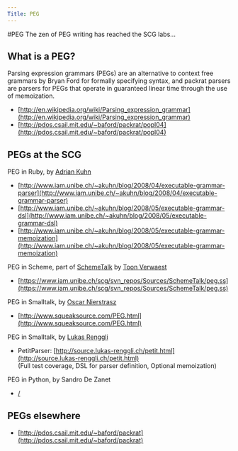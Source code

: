 ```yaml
---
Title: PEG
---
```

#PEG
The zen of PEG writing has reached the SCG labs...

## What is a PEG?

Parsing expression grammars (PEGs) are an alternative to context free grammars by Bryan Ford for formally specifying syntax, and packrat parsers are parsers for PEGs that operate in guaranteed linear time through the use of memoization.


-  [http://en.wikipedia.org/wiki/Parsing_expression_grammar](http://en.wikipedia.org/wiki/Parsing_expression_grammar)
-  [http://pdos.csail.mit.edu/~baford/packrat/popl04](http://pdos.csail.mit.edu/~baford/packrat/popl04)

## PEGs at the SCG

PEG in Ruby, by [Adrian Kuhn](%base_url%/wiki/alumni/adriankuhn)

-  [http://www.iam.unibe.ch/~akuhn/blog/2008/04/executable-grammar-parser](http://www.iam.unibe.ch/~akuhn/blog/2008/04/executable-grammar-parser)
-  [http://www.iam.unibe.ch/~akuhn/blog/2008/05/executable-grammar-dsl](http://www.iam.unibe.ch/~akuhn/blog/2008/05/executable-grammar-dsl)
-  [http://www.iam.unibe.ch/~akuhn/blog/2008/05/executable-grammar-memoization](http://www.iam.unibe.ch/~akuhn/blog/2008/05/executable-grammar-memoization)

PEG in Scheme, part of [SchemeTalk](%base_url%/research/schemetalk) by [Toon Verwaest](%base_url%/staff/toonverwaest)

-  [https://www.iam.unibe.ch/scg/svn_repos/Sources/SchemeTalk/peg.ss](https://www.iam.unibe.ch/scg/svn_repos/Sources/SchemeTalk/peg.ss)

PEG in Smalltalk, by [Oscar Nierstrasz](%base_url%/staff/oscar)

-  [http://www.squeaksource.com/PEG.html](http://www.squeaksource.com/PEG.html)

PEG in Smalltalk, by [Lukas Renggli](http://www.lukas-renggli.ch)

-  PetitParser: [http://source.lukas-renggli.ch/petit.html](http://source.lukas-renggli.ch/petit.html)<br/>(Full test coverage, DSL for parser definition, Optional memoization)

PEG in Python, by Sandro De Zanet

-  [/](/)

## PEGs elsewhere


-  [http://pdos.csail.mit.edu/~baford/packrat](http://pdos.csail.mit.edu/~baford/packrat)
